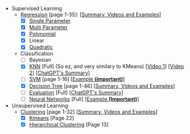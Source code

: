 - Supervised Learning
  - [Regression](https://nbviewer.org/github/AmirHosseinCV/ai-final/blob/main/slides/04-Introduction_to_Regression.pdf) [page 1-35]: [[Summary, Videos and Examples](https://docs.google.com/document/d/177FlE947u0_GujSxehxabBg_RdJx5bhBDxuUu-HXsg0/edit?usp=sharing)]
    - [x] [Single Parameter](https://nbviewer.org/github/AmirHosseinCV/ai-final/blob/main/slides/04-Introduction_to_Regression.pdf#page=3)
    - [x] [Multi Parameter](https://nbviewer.org/github/AmirHosseinCV/ai-final/blob/main/slides/04-Introduction_to_Regression.pdf#page=14)
    - [x] [Polynomial](https://nbviewer.org/github/AmirHosseinCV/ai-final/blob/main/slides/04-Introduction_to_Regression.pdf#page=32)
    - [x] Linear
    - [x] [Quadratic](https://nbviewer.org/github/AmirHosseinCV/ai-final/blob/main/slides/04-Introduction_to_Regression.pdf#page=34)
  - Classification
    - [ ] Bayesian
    - [x] [KNN](https://nbviewer.org/github/AmirHosseinCV/ai-final/blob/main/slides/14-KNN.pdf) [Full] (So ez, and very similary to KMeans) [[Video 1](https://youtu.be/HVXime0nQeI?si=TkJlG6EURVbO-wUC)] [[Video 2](https://youtu.be/0p0o5cmgLdE?si=NX0wuvi8z3P7G0hr)] [[ChatGPT's Summary](https://chatgpt.com/share/679552f8-f1d8-800a-bf73-a3374c6d88d9)] 
    - [ ] [SVM](https://nbviewer.org/github/AmirHosseinCV/ai-final/blob/main/slides/08-SVM_as_Linear_Classifier.pdf) [page 1-16] [[Example **(important)**](notes/svm_example.pdf)]
    - [x] [Decision Tree](https://nbviewer.org/github/AmirHosseinCV/ai-final/blob/main/slides/15-Decision_Tree.pdf) [page 1-46] [[Summary, Videos and Examples](https://docs.google.com/document/d/1koaU2fXwMdvDH2KEy15mgjd6sjAPX7DqKfue12qk2sE/edit?usp=sharing)]
    - [ ] [Evaluation](https://nbviewer.org/github/AmirHosseinCV/ai-final/blob/main/slides/16-Evaluating_Classifiers.pdf) [Full] [[ChatGPT's Summary](https://chatgpt.com/share/67954eae-1b18-800a-885b-78077d7df692)]
    - [ ] [Neural Networks](https://nbviewer.org/github/AmirHosseinCV/ai-final/blob/main/slides/10-Neural_Networks.pdf) [Full] [[Example **(Important)**](https://chistio.ir/%D8%AD%D9%84-%DB%8C%DA%A9-%D9%85%D8%AB%D8%A7%D9%84-%D8%B9%D8%AF%D8%AF%DB%8C-%D8%AF%D8%B1-%D8%B4%D8%A8%DA%A9%D9%87-%D8%B9%D8%B5%D8%A8%DB%8C/)]
- Unsupervised Learning
  - [Clustering](https://nbviewer.org/github/AmirHosseinCV/ai-final/blob/main/slides/17-Clustering.pdf) [page 1-32] [[Summary, Videos and Examples](https://docs.google.com/document/d/1lXCO6e7A4HTLQOWeztdTW3REWUvSiH8Q__QOrFlTuRI/edit?usp=sharing)]
    - [x] [Kmeans](https://nbviewer.org/github/AmirHosseinCV/ai-final/blob/main/slides/17-Clustering.pdf#page=22) [Page 22]
    - [x] [Hierarchical Clustering](https://nbviewer.org/github/AmirHosseinCV/ai-final/blob/main/slides/17-Clustering.pdf#page=13) [Page 13]
